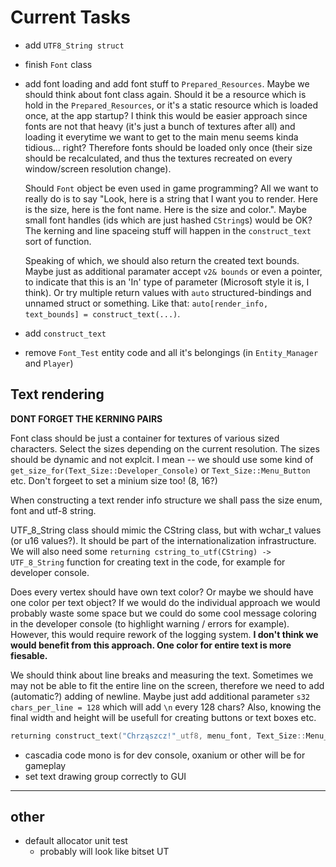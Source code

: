 # **Current Tasks**

* add `UTF8_String struct`
* finish `Font` class
* add font loading and add font stuff to `Prepared_Resources`.
    Maybe we should think about font class again. Should it be a resource which is hold
    in the `Prepared_Resources`, or it's a static resource which is loaded once, at the app startup?
    I think this would be easier approach since fonts are not that heavy (it's just a bunch of textures after all)
    and loading it everytime we want to get to the main menu seems kinda tidious... right?
    Therefore fonts should be loaded only once (their size should be recalculated, and thus the textures recreated
    on every window/screen resolution change).

    Should `Font` object be even used in game programming? All we want to really do is to say "Look, here is a
    string that I want you to render. Here is the size, here is the font name. Here is the size and color.". Maybe
    small font handles (ids which are just hashed `CString`s) would be OK? The kerning and line spaceing stuff
    will happen in the `construct_text` sort of function.

    Speaking of which, we should also return the created text bounds. Maybe just as additional paramater accept `v2& bounds` or
    even a pointer, to indicate that this is an 'In' type of parameter (Microsoft style it is, I think). Or try multiple return 
    values with `auto` structured-bindings and unnamed struct or something. Like that:
    `auto[render_info, text_bounds] = construct_text(...)`.

    
* add `construct_text`
* remove `Font_Test` entity code and all it's belongings (in `Entity_Manager` and `Player`)

## **Text rendering**

**DONT FORGET THE KERNING PAIRS**

Font class should be just a container for textures of various sized characters.
Select the sizes depending on the current resolution. The sizes should be dynamic and not explcit. I mean -- we should use some kind of `get_size_for(Text_Size::Developer_Console)` or `Text_Size::Menu_Button` etc. Don't forgeet to set a minium size too! (8, 16?)

When constructing a text render info structure we shall pass the size enum, font and utf-8 string. 

UTF_8_String class should mimic the CString class, but with wchar_t values (or u16 values?).
It should be part of the internationalization infrastructure. 
We will also need some `returning cstring_to_utf(CString) -> UTF_8_String` function for
creating text in the code, for example for developer console.

Does every vertex should have own text color? Or maybe we should have one color per text object?
If we would do the individual approach we would probably waste some space but we could do some cool
message coloring in the developer console (to highlight warning / errors for example). However, this
would require rework of the logging system.
**I don't think we would benefit from this approach. One color for entire text is more fiesable.**

We should think about line breaks and measuring the text. Sometimes we may not be able to fit the entire
line on the screen, therefore we need to add (automatic?) adding of newline. Maybe just add additional
parameter `s32 chars_per_line = 128` which will add `\n` every 128 chars?
Also, knowing the final width and height will be usefull for creating buttons or text boxes etc. 

```cpp
returning construct_text("Chrząszcz!"_utf8, menu_font, Text_Size::Menu_Button) -> Render_Info;
```

* cascadia code mono is for dev console, oxanium or other will be for gameplay
* set text drawing group correctly to GUI
----
## **other**
* default allocator unit test
    * probably will look like bitset UT

